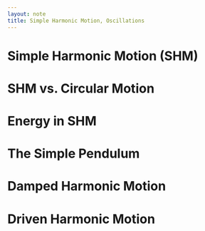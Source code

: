 ```yaml
---
layout: note
title: Simple Harmonic Motion, Oscillations
---
```


# Simple Harmonic Motion (SHM)
# SHM vs. Circular Motion
# Energy in SHM
# The Simple Pendulum
# Damped Harmonic Motion
# Driven Harmonic Motion
